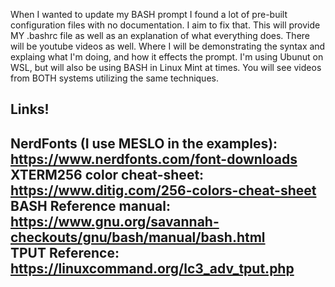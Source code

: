 When I wanted to update my BASH prompt I found a lot of pre-built configuration files with no documentation. I aim to fix that. This will provide MY .bashrc file as well as an explanation of what everything does. There will be youtube videos as well.
Where I will be demonstrating the syntax and explaing what I'm doing, and how it effects the prompt. I'm using Ubunut on WSL, but will also be using BASH in Linux Mint at times. You will see videos from BOTH systems utilizing the same techniques.

Links!  
----------------------------------------------------------------------------------------  
NerdFonts (I use MESLO in the examples): https://www.nerdfonts.com/font-downloads  
XTERM256 color cheat-sheet: https://www.ditig.com/256-colors-cheat-sheet  
BASH Reference manual: https://www.gnu.org/savannah-checkouts/gnu/bash/manual/bash.html  
TPUT Reference: https://linuxcommand.org/lc3_adv_tput.php
----------------------------------------------------------------------------------------  


